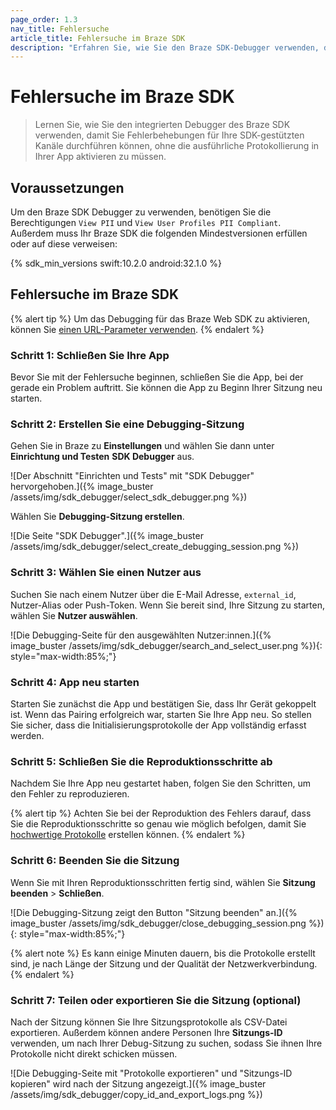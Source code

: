 ```yaml
---
page_order: 1.3
nav_title: Fehlersuche
article_title: Fehlersuche im Braze SDK 
description: "Erfahren Sie, wie Sie den Braze SDK-Debugger verwenden, damit Sie Fehlerbehebungen für Ihre SDK-gesteuerten Kanäle vornehmen können, ohne die ausführliche Protokollierung in Ihrer App manuell zu aktivieren."
---
```


# Fehlersuche im Braze SDK

> Lernen Sie, wie Sie den integrierten Debugger des Braze SDK verwenden, damit Sie Fehlerbehebungen für Ihre SDK-gestützten Kanäle durchführen können, ohne die ausführliche Protokollierung in Ihrer App aktivieren zu müssen.

## Voraussetzungen

Um den Braze SDK Debugger zu verwenden, benötigen Sie die Berechtigungen `View PII` und `View User Profiles PII Compliant`. Außerdem muss Ihr Braze SDK die folgenden Mindestversionen erfüllen oder auf diese verweisen: 

{% sdk_min_versions swift:10.2.0 android:32.1.0 %}

## Fehlersuche im Braze SDK

{% alert tip %}
Um das Debugging für das Braze Web SDK zu aktivieren, können Sie [einen URL-Parameter verwenden]({{site.baseurl}}/developer_guide/platform_integration_guides/web/initial_sdk_setup/#logging).
{% endalert %}

### Schritt 1: Schließen Sie Ihre App

Bevor Sie mit der Fehlersuche beginnen, schließen Sie die App, bei der gerade ein Problem auftritt. Sie können die App zu Beginn Ihrer Sitzung neu starten.

### Schritt 2: Erstellen Sie eine Debugging-Sitzung

Gehen Sie in Braze zu **Einstellungen** und wählen Sie dann unter **Einrichtung und Testen** **SDK Debugger** aus.

![Der Abschnitt "Einrichten und Tests" mit "SDK Debugger" hervorgehoben.]({% image_buster /assets/img/sdk_debugger/select_sdk_debugger.png %})

Wählen Sie **Debugging-Sitzung erstellen**.

![Die Seite "SDK Debugger".]({% image_buster /assets/img/sdk_debugger/select_create_debugging_session.png %})

### Schritt 3: Wählen Sie einen Nutzer aus

Suchen Sie nach einem Nutzer über die E-Mail Adresse, `external_id`, Nutzer-Alias oder Push-Token. Wenn Sie bereit sind, Ihre Sitzung zu starten, wählen Sie **Nutzer auswählen**.

![Die Debugging-Seite für den ausgewählten Nutzer:innen.]({% image_buster /assets/img/sdk_debugger/search_and_select_user.png %}){: style="max-width:85%;"}

### Schritt 4: App neu starten

Starten Sie zunächst die App und bestätigen Sie, dass Ihr Gerät gekoppelt ist. Wenn das Pairing erfolgreich war, starten Sie Ihre App neu. So stellen Sie sicher, dass die Initialisierungsprotokolle der App vollständig erfasst werden.

### Schritt 5: Schließen Sie die Reproduktionsschritte ab

Nachdem Sie Ihre App neu gestartet haben, folgen Sie den Schritten, um den Fehler zu reproduzieren.

{% alert tip %}
Achten Sie bei der Reproduktion des Fehlers darauf, dass Sie die Reproduktionsschritte so genau wie möglich befolgen, damit Sie [hochwertige Protokolle](#step-6-export-your-session-logs-optional) erstellen können.
{% endalert %}

### Schritt 6: Beenden Sie die Sitzung

Wenn Sie mit Ihren Reproduktionsschritten fertig sind, wählen Sie **Sitzung beenden** > **Schließen**.

![Die Debugging-Sitzung zeigt den Button "Sitzung beenden" an.]({% image_buster /assets/img/sdk_debugger/close_debugging_session.png %}){: style="max-width:85%;"}

{% alert note %}
Es kann einige Minuten dauern, bis die Protokolle erstellt sind, je nach Länge der Sitzung und der Qualität der Netzwerkverbindung.
{% endalert %}

### Schritt 7: Teilen oder exportieren Sie die Sitzung (optional)

Nach der Sitzung können Sie Ihre Sitzungsprotokolle als CSV-Datei exportieren. Außerdem können andere Personen Ihre **Sitzungs-ID** verwenden, um nach Ihrer Debug-Sitzung zu suchen, sodass Sie ihnen Ihre Protokolle nicht direkt schicken müssen.

![Die Debugging-Seite mit "Protokolle exportieren" und "Sitzungs-ID kopieren" wird nach der Sitzung angezeigt.]({% image_buster /assets/img/sdk_debugger/copy_id_and_export_logs.png %})
